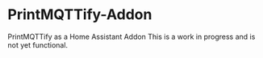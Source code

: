 # PrintMQTTify-Addon
PrintMQTTify as a Home Assistant Addon
This is a work in progress and is not yet functional. 

